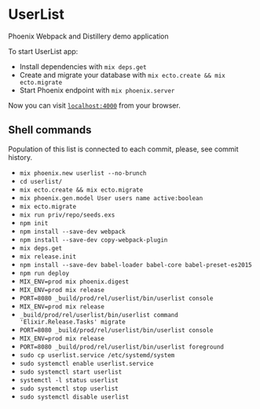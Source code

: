 # UserList

Phoenix Webpack and Distillery demo application

To start UserList app:

  * Install dependencies with `mix deps.get`
  * Create and migrate your database with `mix ecto.create && mix ecto.migrate`
  * Start Phoenix endpoint with `mix phoenix.server`

Now you can visit [`localhost:4000`](http://localhost:4000) from your browser.

## Shell commands

Population of this list is connected to each commit, please, see commit history.

  * `mix phoenix.new userlist --no-brunch`
  * `cd userlist/`
  * `mix ecto.create && mix ecto.migrate`
  * `mix phoenix.gen.model User users name active:boolean`
  * `mix ecto.migrate`
  * `mix run priv/repo/seeds.exs`
  * `npm init`
  * `npm install --save-dev webpack`
  * `npm install --save-dev copy-webpack-plugin`
  * `mix deps.get`
  * `mix release.init`
  * `npm install --save-dev babel-loader babel-core babel-preset-es2015`
  * `npm run deploy`
  * `MIX_ENV=prod mix phoenix.digest`
  * `MIX_ENV=prod mix release`
  * `PORT=8080 _build/prod/rel/userlist/bin/userlist console`
  * `MIX_ENV=prod mix release`
  * `_build/prod/rel/userlist/bin/userlist command 'Elixir.Release.Tasks' migrate`
  * `PORT=8080 _build/prod/rel/userlist/bin/userlist console`
  * `MIX_ENV=prod mix release`
  * `PORT=8080 _build/prod/rel/userlist/bin/userlist foreground`
  * `sudo cp userlist.service /etc/systemd/system`
  * `sudo systemctl enable userlist.service`
  * `sudo systemctl start userlist`
  * `systemctl -l status userlist`
  * `sudo systemctl stop userlist`
  * `sudo systemctl disable userlist`
